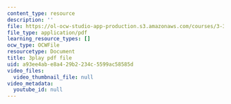 ```yaml
---
content_type: resource
description: ''
file: https://ol-ocw-studio-app-production.s3.amazonaws.com/courses/3-320-atomistic-computer-modeling-of-materials-sma-5107-spring-2005/a93ee4abe8a429b2234c5599ac58585d_tynCH4dosA8.pdf
file_type: application/pdf
learning_resource_types: []
ocw_type: OCWFile
resourcetype: Document
title: 3play pdf file
uid: a93ee4ab-e8a4-29b2-234c-5599ac58585d
video_files:
  video_thumbnail_file: null
video_metadata:
  youtube_id: null
---
```

